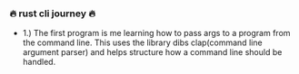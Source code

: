 ### 🔥 rust cli journey 🔥
- 1.) The first program is me learning how to pass args to a program from the command line. This uses the library dibs clap(command line argument parser) and helps structure how a command line should be handled.
